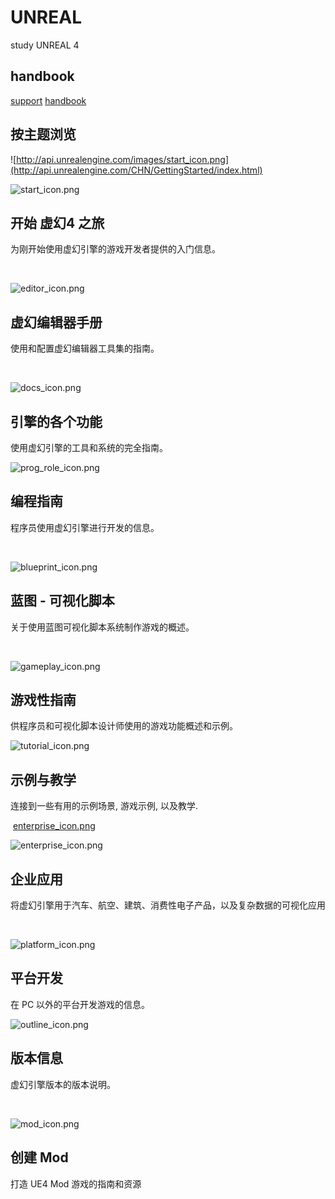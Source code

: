 # UNREAL
study  UNREAL 4
## handbook
[support](https://www.unrealengine.com/zh-CN/support)
[handbook](http://api.unrealengine.com/CHN/index.html)

## 按主题浏览

![http://api.unrealengine.com/images/start_icon.png](http://api.unrealengine.com/CHN/GettingStarted/index.html)

![start_icon.png](http://api.unrealengine.com/images/start_icon.png)

## 开始 虚幻4 之旅

为刚开始使用虚幻引擎的游戏开发者提供的入门信息。

 [](http://api.unrealengine.com/CHN/Engine/Editor/index.html)

![editor_icon.png](http://api.unrealengine.com/images/editor_icon.png)

## 虚幻编辑器手册

使用和配置虚幻编辑器工具集的指南。

 [](http://api.unrealengine.com/CHN/Engine/index.html)

![docs_icon.png](http://api.unrealengine.com/images/docs_icon.png)

## 引擎的各个功能

使用虚幻引擎的工具和系统的完全指南。

[](http://api.unrealengine.com/CHN/Programming/index.html)

![prog_role_icon.png](http://api.unrealengine.com/images/prog_role_icon.png)

## 编程指南

程序员使用虚幻引擎进行开发的信息。

 [](http://api.unrealengine.com/CHN/Engine/Blueprints/index.html)

![blueprint_icon.png](http://api.unrealengine.com/images/blueprint_icon.png)

## 蓝图 - 可视化脚本

关于使用蓝图可视化脚本系统制作游戏的概述。

 [](http://api.unrealengine.com/CHN/Gameplay/index.html)

![gameplay_icon.png](http://api.unrealengine.com/images/gameplay_icon.png)

## 游戏性指南

供程序员和可视化脚本设计师使用的游戏功能概述和示例。

[](http://api.unrealengine.com/CHN/Resources/index.html)

![tutorial_icon.png](http://api.unrealengine.com/images/tutorial_icon.png)

## 示例与教学

连接到一些有用的示例场景, 游戏示例, 以及教学.

 [enterprise_icon.png](http://api.unrealengine.com/CHN/Enterprise/index.html)

![enterprise_icon.png](http://api.unrealengine.com/images/enterprise_icon.png)

## 企业应用

将虚幻引擎用于汽车、航空、建筑、消费性电子产品，以及复杂数据的可视化应用

 [](http://api.unrealengine.com/CHN/Platforms/index.html)

![platform_icon.png](http://api.unrealengine.com/images/platform_icon.png)

## 平台开发

在 PC 以外的平台开发游戏的信息。

[](http://api.unrealengine.com/CHN/Support/Builds/index.html)

![outline_icon.png](http://api.unrealengine.com/images/outline_icon.png)

## 版本信息

虚幻引擎版本的版本说明。

 [](http://api.unrealengine.com/CHN/Modding/index.html)

![mod_icon.png](http://api.unrealengine.com/images/mod_icon.png)

## 创建 Mod

打造 UE4 Mod 游戏的指南和资源
